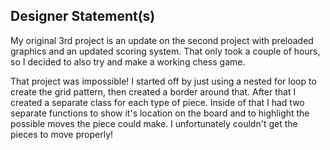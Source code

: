 ## Designer Statement(s)

My original 3rd project is an update on the second project with preloaded graphics and an updated scoring system.  That only took a couple of hours, so I decided to also try and make a working chess game.

That project was impossible!  I started off by just using a nested for loop to create the grid pattern, then created a border around that.  After that I created a separate class for each type of piece.  Inside of that I had two separate functions to show it's location on the board and to highlight the possible moves the piece could make.  I unfortunately couldn't get the pieces to move properly!